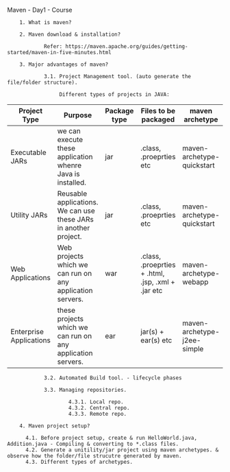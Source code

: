 
Maven - Day1 - Course

        1. What is maven?

        2. Maven download & installation?
        
                Refer: https://maven.apache.org/guides/getting-started/maven-in-five-minutes.html

        3. Major advantages of maven?

                3.1. Project Management tool. (auto generate the file/folder structure).
                                
                     Different types of projects in JAVA: 
                     
| Project Type | Purpose | Package type | Files to be packaged | maven archetype | 
| --- | --- | --- | --- | --- |
| Executable JARs | we can execute these application whenre Java is installed. | jar | .class, .proeprties etc | maven-archetype-quickstart |
| Utility JARs | Reusable applications. We can use these JARs in another project. | jar | .class, .proeprties etc | maven-archetype-quickstart |
| Web Applications | Web projects which we can run on any application servers. | war | .class, .proeprties + .html, .jsp, .xml + .jar etc | maven-archetype-webapp |
| Enterprise Applications | these projects which we can run on any application servers. | ear | jar(s) + ear(s) etc | maven-archetype-j2ee-simple |
  
                        
                3.2. Automated Build tool. - lifecycle phases
                
                3.3. Managing repositories.
                
                        4.3.1. Local repo.
                        4.3.2. Central repo.
                        4.3.3. Remote repo.

        4. Maven project setup?
        
          4.1. Before project setup, create & run HelloWorld.java, Addition.java - Compiling & converting to *.class files.
          4.2. Generate a unitility/jar project using maven archetypes. & observe how the folder/file strucutre generated by maven.
          4.3. Different types of archetypes.
